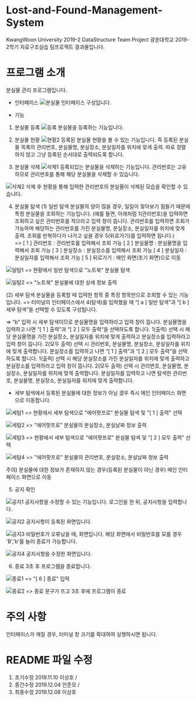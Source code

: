 # Lost-and-Found-Management-System
KwangWoon University 2019-2 DataStructure Team Project
광운대학교 2019-2학기 자료구조실습 팀프로젝트 결과물입니다.


# 프로그램 소개
분실물 관리 프로그램입니다. 

- 인터페이스
![분실물](https://user-images.githubusercontent.com/37099626/70384083-97d3af00-19bc-11ea-9a3a-c9c09d049e4d.PNG)
인터페이스 구성입니다.


- 기능
1. 분실물 등록
![등록](https://user-images.githubusercontent.com/37099626/70384088-a3bf7100-19bc-11ea-9518-3830fafce289.PNG)
분실물을 등록하는 기능입니다.


2. 분실물 현황
![현황2](https://user-images.githubusercontent.com/37099626/70384091-b6d24100-19bc-11ea-9365-c4ee789d4a4f.PNG)
등록된 분실물 현황을 볼 수 있는 기능입니다. 즉 등록된 분실물 목록의 관리번호, 분실물명, 분실장소, 분실일자를 위치에 맞게 출력. 따로 정렬하지 않고 그냥 등록된 순서대로 출력되도록 합니다.


3. 분실물 삭제
![삭제1](https://user-images.githubusercontent.com/37099626/70384094-c487c680-19bc-11ea-885e-80dbb8a099e5.PNG)
등록되있는 분실물을 삭제하는 기능입니다. 관리번호는 고유하므로 관리번호를 통해 해당 분실물을 삭제할 수 있습니다.

![삭제2](https://user-images.githubusercontent.com/37099626/70384099-cb163e00-19bc-11ea-90ff-787b6f0c8974.PNG)
삭제 후 현황을 통해 입력한 관리번호의 분실물이 삭제된 모습을 확인할 수 있습니다.


4. 분실물 탐색
(1) 일반 탐색
분실물의 양이 많을 경우, 일일이 찾아보기 힘들기 때문에 특정 분실물을 조회하는 기능입니다. (예를 들면, 아래처럼 1(관리번호)을 입력하면 조회하고 싶은 관리번호를 적으라고 입력 창이 뜹니다. 관리번호를 입력하면 조회가 가능하며 해당하는 관리번호를 가진 분실물명, 분실장소, 분실일자를 위치에 맞게 출력. 조회를 반복하다가 나가고 싶을 경우 5(뒤로가기)를 입력하면 됩니다.)  
=> [ 1 ] 관리번호 : 관리번호를 입력해서 조회 가능
   [ 2 ] 분실물명 : 분실물명을 입력해서 조회 가능
   [ 3 ] 분실장소 : 분실장소를 입력해서 조회 가능
   [ 4 ] 분실일자 : 분실일자를 입력해서 조회 가능
   [ 5 ] 뒤로가기 : 메인 화면(초기 화면)으로 이동
   
![일탐1](https://user-images.githubusercontent.com/37099626/70384122-0ca6e900-19bd-11ea-9926-2bfd7e54b4fd.PNG)
=> 현황에서 일반 탐색으로 "노트북" 분실물 탐색

![일탐2](https://user-images.githubusercontent.com/37099626/70384126-25170380-19bd-11ea-8393-e3a84a84b0fd.PNG)
=> "노트북" 분실물에 대한 상세 정보 출력


(2) 세부 탐색
분실물을 등록할 때 입력한 항목 중 특정 항목만으로 조회할 수 있는 기능입니다.
=> 터미널의 인터페이스에서 4(탐색)를 입력했을 때 “[ a ] 일반 탐색”과 “[ b ] 세부 탐색”을 선택할 수 있도록 구성됩니다.

=> “b” 입력 시 세부 탐색이므로 분실물명을 입력하라고 입력 창이 뜹니다. 분실물명을 입력하고 나면 “[ 1 ] 출력”과 “[ 2 ] 모두 출력“을 선택하도록 합니다. 1(출력) 선택 시 해당 분실물명을 가진 분실장소, 분실일자를 위치에 맞게 출력하고 분실장소를 입력하라고 입력 창이 뜹니다. 2(모두 출력) 선택 시 관리번호, 분실물명, 분실장소, 분실일자를 위치에 맞게 출력합니다. 
   분실장소를 입력하고 나면 “[ 1 ] 출력”과 “[ 2 ] 모두 출력“을 선택하도록 합니다. 1(출력) 선택 시 해당 분실장소를 가진 분실일자를 위치에 맞게 출력하고 분실장소를 입력하라고 입력 창이 뜹니다. 2(모두 출력) 선택 시 관리번호, 분실물명, 분실장소, 분실일자를 위치에 맞게 출력합니다. 
   분실일자를 입력하고 나면 탐색한 관리번호, 분실물명, 분실장소, 분실일자를 위치에 맞게 출력합니다.

* 세부 탐색에서 등록된 분실물에 대한 정보가 아닐 경우 즉시 메인 인터페이스 화면으로 이동합니다. 

![세탐1](https://user-images.githubusercontent.com/37099626/70384131-3d871e00-19bd-11ea-8c47-169280446549.PNG)
=> 현황에서 세부 탐색으로 "에어팟프로" 분실물 탐색 및 "[ 1 ] 출력" 선택

![세탐2](https://user-images.githubusercontent.com/37099626/70384134-4c6dd080-19bd-11ea-9ddc-54ecbfeaeef2.PNG)
=> "에어팟프로" 분실물의 분실장소, 분실날짜 정보 출력

![세탐3](https://user-images.githubusercontent.com/37099626/70384144-732c0700-19bd-11ea-9bd2-5d1f87e753d9.PNG)
=> 현황에서 세부 탐색으로 "에어팟프로" 분실물 탐색 및 "[ 2 ] 모두 출력" 선택

![세탐4](https://user-images.githubusercontent.com/37099626/70384150-948cf300-19bd-11ea-8b91-0d05913178bd.PNG)
=> "에어팟프로" 분실물의 관리번호, 분실장소, 분실날짜 정보 출력

주의) 분실물에 대한 정보가 존재하지 않는 경우(등록된 분실물이 아닌 경우) 메인 인터페이스 화면으로 이동


5. 공지 확인

![공지1](https://user-images.githubusercontent.com/37099626/70384219-de2a0d80-19be-11ea-881d-25f9f774ec5e.PNG)
공지사항을 수정할 수 있는 기능입니다.
로그인을 한 뒤, 공지사항을 입력합니다.

![공지2](https://user-images.githubusercontent.com/37099626/70384221-e5e9b200-19be-11ea-8dfa-5be67791742d.PNG)
공지사항이 등록된 화면입니다.

![공지3](https://user-images.githubusercontent.com/37099626/70384223-eda95680-19be-11ea-8a58-399b7db39e53.PNG)
비밀번호가 오류났을 때, 화면입니다.
해당 화면에서 비밀번호를 모를 경우 'B','b'를 눌러 종료가 가능합니다.

![공지4](https://user-images.githubusercontent.com/37099626/70384226-f39f3780-19be-11ea-9074-de7bb579fb50.PNG)
공지사항을 수정한 화면입니다.

6. 종료
3초 후 프로그램을 종료합니다.

![종료1](https://user-images.githubusercontent.com/37099626/70384227-fac64580-19be-11ea-8c2a-3549dbbbfe5b.PNG)
=> "[ 6 ] 종료" 입력

![종료2](https://user-images.githubusercontent.com/37099626/68545783-a9ed1c80-0413-11ea-85bc-9269ce1930ed.PNG)
=> 종료 문구가 뜨고 3초 후에 프로그램이 종료


# 주의 사항
인터페이스가 깨질 경우, 터미널 창 크기를 확대하여 실행하시면 됩니다.


# README 파일 수정
1. 초기수정 2019.11.10 이상호 / 
2. 중간수정 2019.12.04 안준모 / 
3. 최종수정 2019.12.08 이상호
